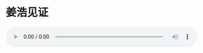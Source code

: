 # 姜浩见证

<audio style="width: 100%;" preload="false" controls controlslist="nodownload"><source src="//file.simai.life/audio/mp3/old/12271.mp3" type="audio/mpeg">Your browser does not support the audio element.</audio>


